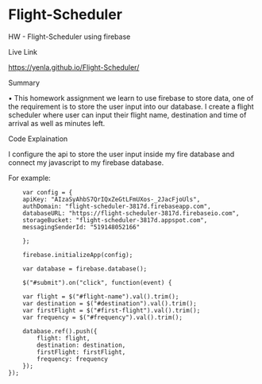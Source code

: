 # Flight-Scheduler

HW - Flight-Scheduler using firebase


Live Link 

https://yenla.github.io/Flight-Scheduler/


Summary

• This homework assignment we learn to use firebase to store data, one of the requirement is to store the user input into our database. I create a flight scheduler where user can input their flight name, destination and time of arrival as well as minutes left. 

Code Explaination

I configure the api to store the user input inside my fire database and connect my javascript to my firebase database.

For example:

		var config = {
		apiKey: "AIzaSyAhbS7QrIQxZeGtLFmUXos-_2JacFjoUls",
		authDomain: "flight-scheduler-3817d.firebaseapp.com",
		databaseURL: "https://flight-scheduler-3817d.firebaseio.com",
		storageBucket: "flight-scheduler-3817d.appspot.com",
		messagingSenderId: "519148052166"

		};
		
		firebase.initializeApp(config);

		var database = firebase.database();

		$("#submit").on("click", function(event) {

		var flight = $("#flight-name").val().trim();
		var destination = $("#destination").val().trim();
		var firstFlight = $("#first-flight").val().trim();
		var frequency = $("#frequency").val().trim();

		database.ref().push({
			flight: flight,
			destination: destination,
			firstFlight: firstFlight,
			frequency: frequency
		});
	});


